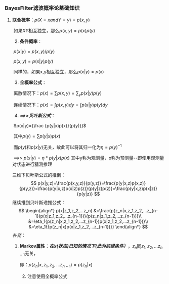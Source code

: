 ### BayesFilter滤波概率论基础知识

 1. **联合概率**：$p(X=x and Y=y)=p(x,y)$

    ​	如果$X Y$相互独立，那么$p(x,y)=p(x)p(y)$  

	2. **条件概率**：

    ​	$p(x|y)=p(x,y)/p(y)$

    ​	$p(x,y)=p(x|y)p(y)$

    ​	同样的，如果x,y相互独立，那么$p(x|y)=p(x)$

	3. **全概率公式**：

    ​	离散情况下：$p(x)=\sum p(x,y)=\sum_{y}p(x|y)p(y)$

    ​	连续情况下：$p(x)=∫p(x,y)dy=∫p(x|y)p(y)dy$

	4. ***==>>贝叶斯公式***：

    ​	$p(x|y)={\frac {p(y|x)p(x)}{p(y)}}$

    ​	其中$p(y)=\sum{p(y|x)p(x)}$

    ​	而$p(y)$和$p(x|y)$无关，故此可以将其归一化为$\eta=p(y)^{-1}$

    ​	==>> $p(x|y)=\eta*p(y|x)p(x)$ 其中y称为观测量，x称为预测量--即使用观测量对状态进行猜测推理

    三维下贝叶斯公式的推倒：
    $$
    p(x|y,z)=\frac{p(x,y,z)}{p(y,z)}=\frac{p(y|x,z)p(x,z)}{p(y,z)}=\frac{p(y|x,z)p(x|z)p(z)}{p(y|z)p(z)}=\frac{p(y|x,z)p(x|z)}{p(y|z)}
    $$
    继续推到贝叶斯递推公式：
    $$
    \begin{align*}
    p(x|z_1,z_2,...z_n)
    &=\frac{p(z_n|x,z_1,z_2,...z_{n-1})p(x|z_1,z_2,...z_{n-1})}{p(z_n|z_1,z_2,...z_{n-1})}\\
    &=\eta_1{p(z_n|x,z_1,z_2,...z_{n-1})p(x|z_1,z_2,...z_{n-1})}\\
    &=\eta_1{{p(z_n|x)p(x|z_1,z_2,...z_{n-1})}}
    \end{align*}
    $$
    *补充*：

     1. **Markov属性**：***在$x(状态)$已知的情况下(此为前提条件）***，$z_n$同${z_1,z_2,...z_{n-1}}$无关，

        即：$p(z_n|x,z_1,z_2,...z_{n-1})=p(z_n|x)$

    	2. 注意使用全概率公式


